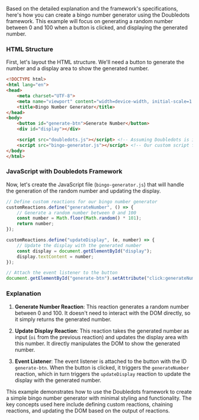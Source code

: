 Based on the detailed explanation and the framework's specifications, here's how you can create a bingo number generator using the Doubledots framework. This example will focus on generating a random number between 0 and 100 when a button is clicked, and displaying the generated number.

### HTML Structure

First, let's layout the HTML structure. We'll need a button to generate the number and a display area to show the generated number.

```html
<!DOCTYPE html>
<html lang="en">
<head>
    <meta charset="UTF-8">
    <meta name="viewport" content="width=device-width, initial-scale=1.0">
    <title>Bingo Number Generator</title>
</head>
<body>
    <button id="generate-btn">Generate Number</button>
    <div id="display"></div>

    <script src="doubledots.js"></script> <!-- Assuming Doubledots is included as a script -->
    <script src="bingo-generator.js"></script> <!-- Our custom script for the bingo generator -->
</body>
</html>
```

### JavaScript with Doubledots Framework

Now, let's create the JavaScript file (`bingo-generator.js`) that will handle the generation of the random number and updating the display.

```javascript
// Define custom reactions for our bingo number generator
customReactions.define("generateNumber", () => {
    // Generate a random number between 0 and 100
    const number = Math.floor(Math.random() * 101);
    return number;
});

customReactions.define("updateDisplay", (e, number) => {
    // Update the display with the generated number
    const display = document.getElementById("display");
    display.textContent = number;
});

// Attach the event listener to the button
document.getElementById("generate-btn").setAttribute("click:generateNumber:updateDisplay", "");
```

### Explanation

1. **Generate Number Reaction**: This reaction generates a random number between 0 and 100. It doesn't need to interact with the DOM directly, so it simply returns the generated number.

2. **Update Display Reaction**: This reaction takes the generated number as input (`oi` from the previous reaction) and updates the display area with this number. It directly manipulates the DOM to show the generated number.

3. **Event Listener**: The event listener is attached to the button with the ID `generate-btn`. When the button is clicked, it triggers the `generateNumber` reaction, which in turn triggers the `updateDisplay` reaction to update the display with the generated number.

This example demonstrates how to use the Doubledots framework to create a simple bingo number generator with minimal styling and functionality. The key concepts used here include defining custom reactions, chaining reactions, and updating the DOM based on the output of reactions.